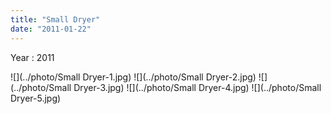 ```yaml
---
title: "Small Dryer"
date: "2011-01-22"
---
```


Year : 2011

![](../photo/Small Dryer-1.jpg)
![](../photo/Small Dryer-2.jpg)
![](../photo/Small Dryer-3.jpg)
![](../photo/Small Dryer-4.jpg)
![](../photo/Small Dryer-5.jpg)